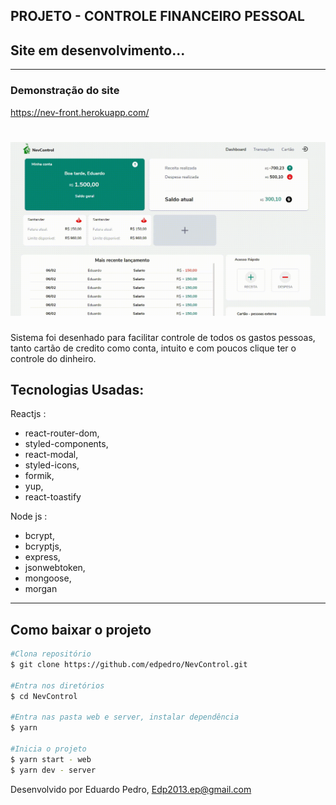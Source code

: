 ## PROJETO - CONTROLE FINANCEIRO PESSOAL

## Site em desenvolvimento...

---

### Demonstração do site

https://nev-front.herokuapp.com/

<h1 align="center">
    <img src="./assets/video.gif">
</h1>

Sistema foi desenhado para facilitar controle de todos os gastos pessoas, tanto cartão de credito como conta, intuito e com poucos clique ter o controle do dinheiro.

## Tecnologias Usadas:

Reactjs :

- react-router-dom,
- styled-components,
- react-modal,
- styled-icons,
- formik,
- yup,
- react-toastify

Node js :

- bcrypt,
- bcryptjs,
- express,
- jsonwebtoken,
- mongoose,
- morgan

---

## Como baixar o projeto

```bash
#Clona repositório
$ git clone https://github.com/edpedro/NevControl.git

#Entra nos diretórios
$ cd NevControl

#Entra nas pasta web e server, instalar dependência
$ yarn

#Inicia o projeto
$ yarn start - web
$ yarn dev - server

```

Desenvolvido por Eduardo Pedro, Edp2013.ep@gmail.com
